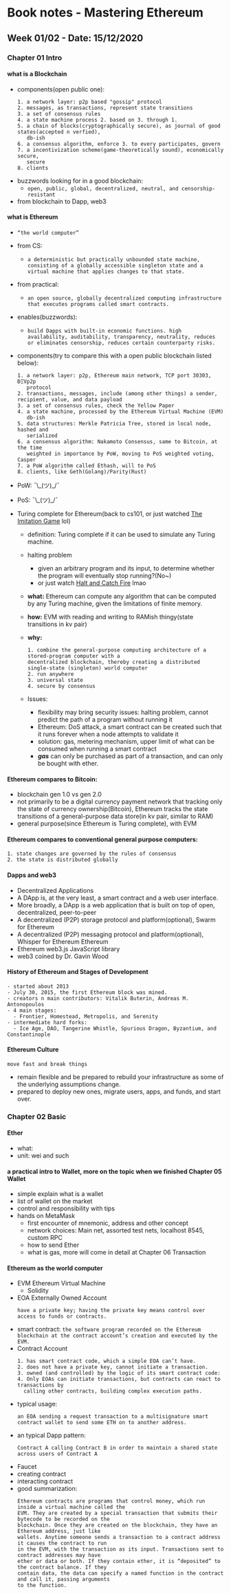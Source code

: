# Book notes - Mastering Ethereum

## Week 01/02 - Date: 15/12/2020

### Chapter 01 Intro

#### what is a Blockchain
  - components(open public one):
    ```
    1. a network layer: p2p based "gossip" protocol
    2. messages, as transactions, represent state transitions
    3. a set of consensus rules
    4. a state machine process 2. based on 3. through 1.
    5. a chain of blocks(cryptographically secure), as journal of good states(accepted n verfied),
       db-ish
    6. a consensus algorithm, enforce 3. to every participates, govern
    7. a incentivization scheme(game-theoretically sound), economically secure,
       secure
    8. clients
    ```
  - buzzwords looking for in a good blockchain:
    - `open, public, global, decentralized, neutral, and censorship-resistant`
  - from blockchain to Dapp, web3

#### what is Ethereum
  - `“the world computer”`
  - from CS:
    - `a deterministic but practically unbounded state machine, consisting of a globally accessible singleton state and a virtual machine that applies changes to that state.`
  - from practical:
    - `an open source, globally decentralized computing infrastructure that executes programs called smart contracts.`
  - enables(buzzwords):
    - `build Dapps with built-in economic functions. high availability, auditability, transparency, neutrality, reduces or eliminates censorship, reduces certain counterparty risks.`
  - components(try to compare this with a open public blockchain listed below):
    ```
    1. a network layer: p2p, Ethereum main network, TCP port 30303, ÐΞVp2p
       protocol
    2. transactions, messages, include (among other things) a sender, recipient, value, and data payload
    3. a set of consensus rules, check the Yellow Paper
    4. a state machine, processed by the Ethereum Virtual Machine (EVM)
       db-ish
    5. data structures: Merkle Patricia Tree, stored in local node, hashed and
       serialized
    6. a consensus algorithm: Nakamoto Consensus, same to Bitcoin, at the time
       weighted in importance by PoW, moving to PoS weighted voting, Casper
    7. a PoW algorithm called Ethash, will to PoS
    8. clients, like Geth(Golang)/Parity(Rust)
    ```
  - PoW: ¯\\\_(ツ)_/¯
  - PoS: ¯\\\_(ツ)_/¯
  - Turing complete for Ethereum(back to cs101, or just watched [The Imitation Game](https://www.imdb.com/title/tt2084970/) lol)

    - definition: Turing complete if it can be used to simulate any Turing machine.
    - halting problem
      - given an arbitrary program and its input, to determine whether the program will eventually stop running?(No~)
      - or just watch [Halt and Catch Fire](https://www.imdb.com/title/tt2543312/) lmao
    - **what:** Ethereum can compute any algorithm that can be computed by any Turing machine, given the limitations of finite memory.
    - **how:** EVM with reading and writing to RAMish thingy(state transitions in kv
      pair)
    - **why:**
      ```
      1. combine the general-purpose computing architecture of a stored-program computer with a
      decentralized blockchain, thereby creating a distributed single-state (singleton) world computer
      2. run anywhere
      3. universal state
      4. secure by consensus
      ```
    - Issues:

      - flexibility may bring security issues: halting problem, cannot predict the path of a program without running it
      - Ethereum: DoS attack, a smart contract can be created such that it runs forever when a node attempts to validate it
      - solution: gas, metering mechanism, upper limit of what can be consumed
        when running a smart contract
      - ***gas*** can only be purchased as part of a transaction, and can only be bought with ether.

#### Ethereum compares to Bitcoin:
  - blockchain gen 1.0 vs gen 2.0
  - not primarily to be a digital currency payment network that tracking only the state of currency ownership(Bitcoin), Ethereum tracks the state transitions of a general-purpose data store(in kv pair, similar to RAM)
  - general purpose(since Ethereum is Turing complete), with EVM

#### Ethereum compares to conventional general purpose computers:
  ```
  1. state changes are governed by the rules of consensus
  2. the state is distributed globally
  ```

#### Dapps and web3
  - Decentralized Applications
  - A DApp is, at the very least, a smart contract and a web user interface.
  - More broadly, a DApp is a web application that is built on top of open, decentralized, peer-to-peer
  - A decentralized (P2P) storage protocol and platform(optional), Swarm for
    Ethereum
  - A decentralized (P2P) messaging protocol and platform(optional), Whisper for
    Ethereum Ethereum
  - Ethereum web3.js JavaScript library
  - web3 coined by Dr. Gavin Wood

#### History of Ethereum and Stages of Development
  ```
  - started about 2013
  - July 30, 2015, the first Ethereum block was mined.
  - creators n main contributors: Vitalik Buterin, Andreas M. Antonopoulos
  - 4 main stages:
    - Frontier, Homestead, Metropolis, and Serenity
  - intermediate hard forks:
    - Ice Age, DAO, Tangerine Whistle, Spurious Dragon, Byzantium, and Constantinople
  ```

#### Ethereum Culture
  ```
  move fast and break things
  ```
  - remain flexible and be prepared to rebuild your infrastructure as some of the underlying assumptions change.
  - prepared to deploy new ones, migrate users, apps, and funds, and start over.

### Chapter 02 Basic

#### Ether
  - what:
  - unit: wei and such
#### a practical intro to Wallet, more on the topic when we finished Chapter 05 Wallet
  - simple explain what is a wallet
  - list of wallet on the market
  - control and responsibility with tips
  - hands on MetaMask
    - first encounter of mnemonic, address and other concept
    - network choices: Main net, assorted test nets, localhost 8545, custom RPC
    - how to send Ether
    - what is gas, more will come in detail at Chapter 06 Transaction
#### Ethereum as the world computer
  - EVM Ethereum Virtual Machine
    - Solidity
  - EOA Externally Owned Account
    ```
    have a private key; having the private key means control over access to funds or contracts.
    ```
  - smart contract: `the software program recorded on the Ethereum blockchain at the contract account’s creation and executed by the EVM.`
  - Contract Account
    ```
    1. has smart contract code, which a simple EOA can’t have.
    2. does not have a private key, cannot initiate a transaction.
    3. owned (and controlled) by the logic of its smart contract code:
    4. Only EOAs can initiate transactions, but contracts can react to transactions by
      calling other contracts, building complex execution paths.
    ```
  - typical usage:
    ```
    an EOA sending a request transaction to a multisignature smart contract wallet to send some ETH on to another address.
    ```
  - an typical Dapp pattern: 
    ```
    Contract A calling Contract B in order to maintain a shared state across users of Contract A
    ```
  - Faucet
  - creating contract
  - interacting contract
  - good summarization:
    ```
    Ethereum contracts are programs that control money, which run inside a virtual machine called the
    EVM. They are created by a special transaction that submits their bytecode to be recorded on the
    blockchain. Once they are created on the blockchain, they have an Ethereum address, just like
    wallets. Anytime someone sends a transaction to a contract address it causes the contract to run
    in the EVM, with the transaction as its input. Transactions sent to contract addresses may have
    ether or data or both. If they contain ether, it is “deposited” to the contract balance. If they
    contain data, the data can specify a named function in the contract and call it, passing arguments
    to the function.
    ```
